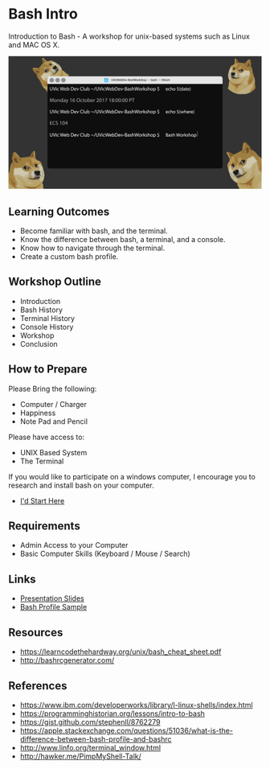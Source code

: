 # Bash Intro
Introduction to Bash - A workshop for unix-based systems such as Linux and MAC OS X.

![FB Image Post](./images/WebDevBashWorkshop.png)

## Learning Outcomes

* Become familiar with bash, and the terminal. 
* Know the difference between bash, a terminal, and a console.
* Know how to navigate through the terminal.
* Create a custom bash profile.

## Workshop Outline

* Introduction
* Bash History
* Terminal History
* Console History
* Workshop
* Conclusion

## How to Prepare

Please Bring the following:

* Computer / Charger
* Happiness
* Note Pad and Pencil

Please have access to:

* UNIX Based System
* The Terminal

If you would like to participate on a windows computer, I encourage you to research and install bash on your computer.

* [I'd Start Here](https://git-for-windows.github.io/)

## Requirements

* Admin Access to your Computer
* Basic Computer Skills (Keyboard / Mouse / Search)

## Links

* [Presentation Slides](./presentation/BashWorkshop.pdf)
* [Bash Profile Sample](https://gist.github.com/FlyteWizard/03cec23c3291dfb2de26456f18f70d37)

## Resources

* https://learncodethehardway.org/unix/bash_cheat_sheet.pdf
* http://bashrcgenerator.com/

## References

* https://www.ibm.com/developerworks/library/l-linux-shells/index.html
* https://programminghistorian.org/lessons/intro-to-bash
* https://gist.github.com/stephenll/8762279
* https://apple.stackexchange.com/questions/51036/what-is-the-difference-between-bash-profile-and-bashrc
* http://www.linfo.org/terminal_window.html
* http://hawker.me/PimpMyShell-Talk/

